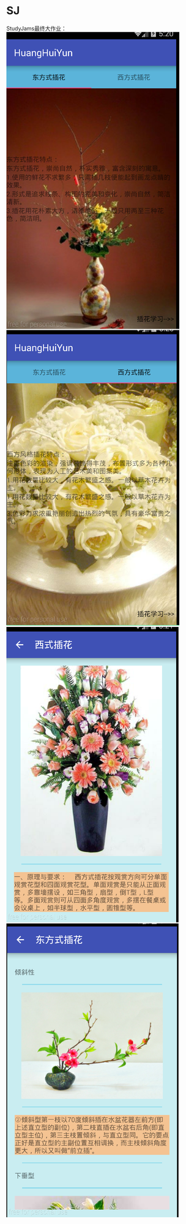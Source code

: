 # SJ
StudyJams最终大作业：<br>
![](https://github.com/fingal19/SJ/blob/master/app/src/main/res/drawable/flower_1.png)
![](https://github.com/fingal19/SJ/blob/master/app/src/main/res/drawable/flower_2.png)
![](https://github.com/fingal19/SJ/blob/master/app/src/main/res/drawable/flower_3.png)
![](https://github.com/fingal19/SJ/blob/master/app/src/main/res/drawable/flower_4.png)
